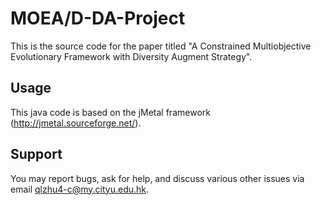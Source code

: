 MOEA/D-DA-Project
===================

This is the source code for the paper titled "A Constrained Multiobjective Evolutionary Framework with Diversity Augment Strategy".

Usage
-------------------
This java code is based on the jMetal framework (http://jmetal.sourceforge.net/).

Support
-------
You may report bugs, ask for help, and discuss various other issues via email qlzhu4-c@my.cityu.edu.hk.